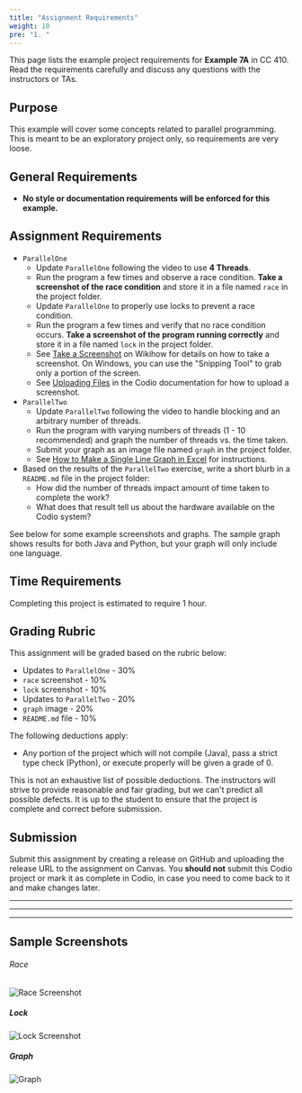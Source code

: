 ```yaml
---
title: "Assignment Requirements"
weight: 10
pre: "1. "
---
```


This page lists the example project requirements for **Example 7A** in CC 410. Read the requirements carefully and discuss any questions with the instructors or TAs. 

## Purpose

This example will cover some concepts related to parallel programming. This is meant to be an exploratory project only, so requirements are very loose. 

## General Requirements

* **No style or documentation requirements will be enforced for this example.**

## Assignment Requirements

* `ParallelOne`
  * Update `ParallelOne` following the video to use **4 Threads**.
  * Run the program a few times and observe a race condition. **Take a screenshot of the race condition** and store it in a file named `race` in the project folder.
  * Update `ParallelOne` to properly use locks to prevent a race condition.
  * Run the program a few times and verify that no race condition occurs. **Take a screenshot of the program running correctly** and store it in a file named `lock` in the project folder. 
  * See [Take a Screenshot](https://www.wikihow.com/Take-a-Screen-Shot-(Screen-Capture)) on Wikihow for details on how to take a screenshot. On Windows, you can use the "Snipping Tool" to grab only a portion of the screen.
  * See [Uploading Files](https://docs.codio.com/project/ide/navigation/#uploading-files) in the Codio documentation for how to upload a screenshot.
* `ParallelTwo`
  * Update `ParallelTwo` following the video to handle blocking and an arbitrary number of threads.
  * Run the program with varying numbers of threads (1 - 10 recommended) and graph the number of threads vs. the time taken. 
  * Submit your graph as an image file named `graph` in the project folder. 
  * See [How to Make a Single Line Graph in Excel](https://www.smartsheet.com/line-graphs-line-charts-excel#:~:text=Highlight%20both%20columns%20of%20data,tab%20%3E%20Line%20Chart%20%3E%20Line.) for instructions.
* Based on the results of the `ParallelTwo` exercise, write a short blurb in a `README.md` file in the project folder:
  * How did the number of threads impact amount of time taken to complete the work?
  * What does that result tell us about the hardware available on the Codio system?

See below for some example screenshots and graphs. The sample graph shows results for both Java and Python, but your graph will only include one language.
  
## Time Requirements

Completing this project is estimated to require 1 hour.

## Grading Rubric

This assignment will be graded based on the rubric below:

* Updates to `ParallelOne` - 30%
* `race` screenshot - 10%
* `lock` screenshot - 10%
* Updates to `ParallelTwo` - 20%
* `graph` image - 20%
* `README.md` file - 10%

The following deductions apply:

* Any portion of the project which will not compile (Java), pass a strict type check (Python), or execute properly will be given a grade of 0.

This is not an exhaustive list of possible deductions. The instructors will strive to provide reasonable and fair grading, but we can't predict all possible defects. It is up to the student to ensure that the project is complete and correct before submission. 

## Submission

Submit this assignment by creating a release on GitHub and uploading the release URL to the assignment on Canvas. You **should not** submit this Codio project or mark it as complete in Codio, in case you need to come back to it and make changes later.

---
---
---

## Sample Screenshots

###### Race

![Race Screenshot](/cc410/images/e7a/race.png)

##### Lock

![Lock Screenshot](/cc410/images/e7a/lock.png)

##### Graph

![Graph](/cc410/images/e7a/graph.png)
